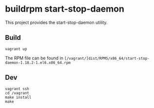 # buildrpm start-stop-daemon

This project provides the start-stop-daemon utility.

## Build

```
vagrant up
```

The RPM file can be found in `[/vagrant/]dist/RPMS/x86_64/start-stop-daemon-1.18.2-1.el6.x86_64.rpm`

## Dev

```
vagrant ssh
cd /vagrant
make install
make
```
